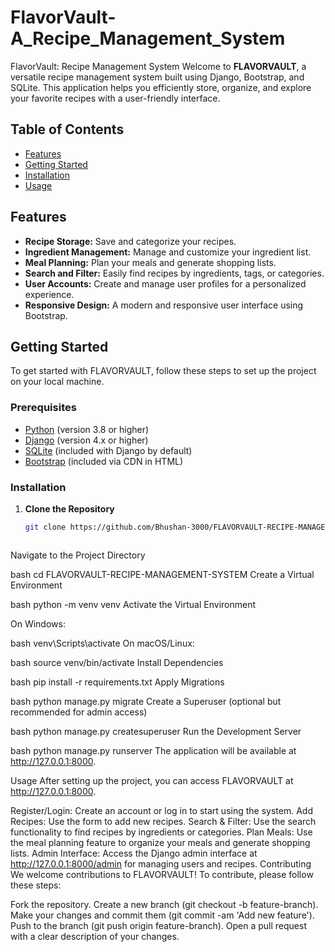 # FlavorVault-A_Recipe_Management_System
FlavorVault: Recipe Management System
Welcome to **FLAVORVAULT**, a versatile recipe management system built using Django, Bootstrap, and SQLite. This application helps you efficiently store, organize, and explore your favorite recipes with a user-friendly interface.

## Table of Contents

- [Features](#features)
- [Getting Started](#getting-started)
- [Installation](#installation)
- [Usage](#usage)
<!-- - [Contributing](#contributing) -->
<!-- - [License](#license)
- [Contact](#contact) -->

## Features

- **Recipe Storage:** Save and categorize your recipes.
- **Ingredient Management:** Manage and customize your ingredient list.
- **Meal Planning:** Plan your meals and generate shopping lists.
- **Search and Filter:** Easily find recipes by ingredients, tags, or categories.
- **User Accounts:** Create and manage user profiles for a personalized experience.
- **Responsive Design:** A modern and responsive user interface using Bootstrap.

## Getting Started

To get started with FLAVORVAULT, follow these steps to set up the project on your local machine.

### Prerequisites

- [Python](https://www.python.org/) (version 3.8 or higher)
- [Django](https://www.djangoproject.com/) (version 4.x or higher)
- [SQLite](https://www.sqlite.org/) (included with Django by default)
- [Bootstrap](https://getbootstrap.com/) (included via CDN in HTML)

### Installation

1. **Clone the Repository**

   ```bash
   git clone https://github.com/Bhushan-3000/FLAVORVAULT-RECIPE-MANAGEMENT-SYSTEM.git



Navigate to the Project Directory

bash
cd FLAVORVAULT-RECIPE-MANAGEMENT-SYSTEM
Create a Virtual Environment

bash
python -m venv venv
Activate the Virtual Environment

On Windows:

bash
venv\Scripts\activate
On macOS/Linux:

bash
source venv/bin/activate
Install Dependencies

bash
pip install -r requirements.txt
Apply Migrations

bash
python manage.py migrate
Create a Superuser (optional but recommended for admin access)

bash
python manage.py createsuperuser
Run the Development Server

bash
python manage.py runserver
The application will be available at http://127.0.0.1:8000.

Usage
After setting up the project, you can access FLAVORVAULT at http://127.0.0.1:8000.

Register/Login: Create an account or log in to start using the system.
Add Recipes: Use the form to add new recipes.
Search & Filter: Use the search functionality to find recipes by ingredients or categories.
Plan Meals: Use the meal planning feature to organize your meals and generate shopping lists.
Admin Interface: Access the Django admin interface at http://127.0.0.1:8000/admin for managing users and recipes.
Contributing
We welcome contributions to FLAVORVAULT! To contribute, please follow these steps:

Fork the repository.
Create a new branch (git checkout -b feature-branch).
Make your changes and commit them (git commit -am 'Add new feature').
Push to the branch (git push origin feature-branch).
Open a pull request with a clear description of your changes.
